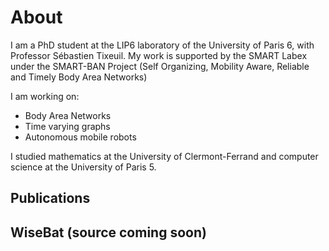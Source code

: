 About
=====

I am a PhD student at the LIP6 laboratory of the University of Paris 6, with Professor Sébastien Tixeuil.  My work is supported by the SMART Labex under the SMART-BAN Project (Self Organizing, Mobility Aware, Reliable and Timely Body Area Networks)

I am working on:

 - Body Area Networks
 - Time varying graphs
 - Autonomous mobile robots

I studied mathematics at the University of Clermont-Ferrand and computer science at the University of Paris 5.


## Publications
## WiseBat (source coming soon)
